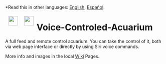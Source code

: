 *Read this in other languages: [English](README.en.md), [Español](README.es.md).

<a href="https://github.com/Alblahm/Voice-Controled-Acuarium/wiki"><img src="https://github.com/Alblahm/Voice-Controled-Acuarium/blob/master/img/Flag_of_Spain.png" align="left" hspace="10" vspace="6" width="30px"></a>
<img src="https://github.com/Alblahm/Voice-Controled-Acuarium/blob/master/img/Flag_of_Union.png" align="left" hspace="10" vspace="6" width="30px"></a>

# Voice-Controled-Acuarium
A full feed and remote control acuarium. You can take the control of it, both via web page interface or directly by using Siri voice commands.

More info and images in the local [Wiki](https://github.com/Alblahm/Voice-Controled-Acuarium/wiki) Pages.


